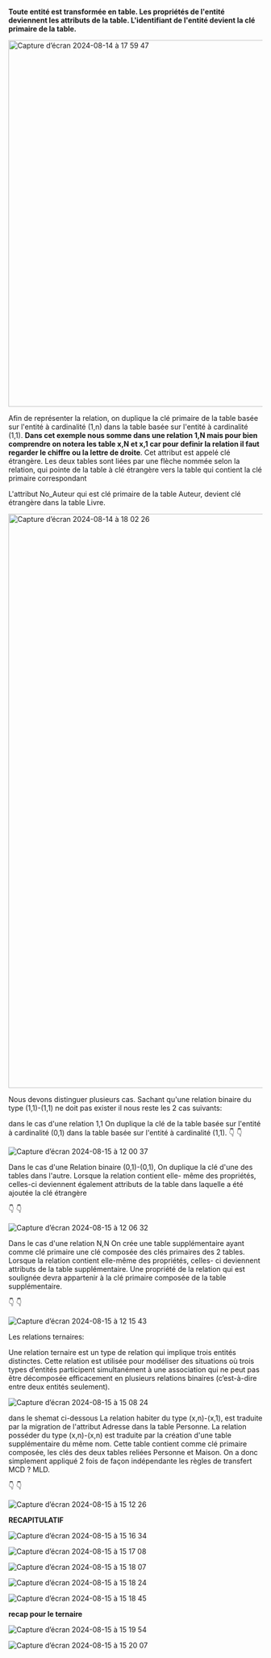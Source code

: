 
**Toute entité est transformée en table. Les propriétés de l'entité deviennent les attributs de la table. L'identifiant de l'entité devient la clé primaire de la table.**

<img width="726" alt="Capture d’écran 2024-08-14 à 17 59 47" src="https://github.com/user-attachments/assets/4c3e08ce-c1c2-42f0-8094-1470e0931933">

Afin de représenter la relation, on duplique la clé primaire de la table basée sur l'entité à cardinalité (1,n) dans la table basée sur l'entité à cardinalité (1,1). **Dans cet exemple nous somme dans une relation 1,N mais pour bien comprendre on notera les table x,N et x,1 car pour definir la relation il faut regarder le chiffre ou la lettre de droite**. Cet attribut est appelé clé étrangère. Les deux tables sont liées par une flèche nommée selon la relation, qui pointe de la table à clé étrangère vers la table qui contient la clé primaire correspondant

L'attribut No_Auteur qui est clé primaire de la table Auteur, devient clé étrangère dans la table Livre.


<img width="1137" alt="Capture d’écran 2024-08-14 à 18 02 26" src="https://github.com/user-attachments/assets/3e7158e5-6145-4523-a681-ac70daf0f177">


Nous devons distinguer plusieurs cas. Sachant qu'une relation binaire du type (1,1)-(1,1) ne doit pas exister il nous reste les 2 cas suivants:

 dans le cas d'une relation 1,1 On duplique la clé de la table basée sur l'entité à cardinalité (0,1) dans la table basée sur l'entité à cardinalité (1,1). 
:point_down: :point_down:


![Capture d’écran 2024-08-15 à 12 00 37](https://github.com/user-attachments/assets/0bd1892e-fc78-417f-9f45-3b3708acac29)


Dans le cas d'une Relation binaire (0,1)-(0,1), On duplique la clé d'une des tables dans l'autre. Lorsque la relation contient elle- même des propriétés, celles-ci deviennent également attributs de la table dans laquelle a été ajoutée la clé étrangère 

:point_down: :point_down:


![Capture d’écran 2024-08-15 à 12 06 32](https://github.com/user-attachments/assets/081657c2-dc13-43db-b89c-f91bda063869)




 Dans le cas d'une relation N,N On crée une table supplémentaire ayant comme clé primaire une clé composée des clés primaires des 2 tables. Lorsque la relation contient elle-même des propriétés, celles- ci deviennent attributs de la table supplémentaire. Une propriété de la relation qui est soulignée devra appartenir à la clé primaire composée de la table supplémentaire. 
 
:point_down: :point_down:

![Capture d’écran 2024-08-15 à 12 15 43](https://github.com/user-attachments/assets/26d626f9-b1fb-4947-9789-0916af7613a5)


Les relations ternaires:

Une relation ternaire est un type de relation qui implique trois entités distinctes. Cette relation est utilisée pour modéliser des situations où trois types d’entités participent simultanément à une association qui ne peut pas être décomposée efficacement en plusieurs relations binaires (c’est-à-dire entre deux entités seulement). 




![Capture d’écran 2024-08-15 à 15 08 24](https://github.com/user-attachments/assets/982614eb-f965-4348-9743-751b03b53488)


dans le shemat ci-dessous La relation habiter du type (x,n)-(x,1), est traduite par la migration de l'attribut Adresse dans la table Personne. La relation posséder du type (x,n)-(x,n) est traduite par la création d'une table supplémentaire du même nom. Cette table contient comme clé primaire composée, les clés des deux tables reliées Personne et Maison. On a donc simplement appliqué 2 fois de façon indépendante les règles de transfert MCD ? MLD.

:point_down: :point_down:


![Capture d’écran 2024-08-15 à 15 12 26](https://github.com/user-attachments/assets/79e3e6e6-07dd-448c-ab2a-03c105d11bcb)

**RECAPITULATIF**

![Capture d’écran 2024-08-15 à 15 16 34](https://github.com/user-attachments/assets/5cb1e103-58c4-4e28-b24c-4f058a4f0e95)

![Capture d’écran 2024-08-15 à 15 17 08](https://github.com/user-attachments/assets/e62a4b2b-5817-47f7-b72b-d2e6e5116359)

![Capture d’écran 2024-08-15 à 15 18 07](https://github.com/user-attachments/assets/8814ba9d-c81e-476a-b81e-58747e82f50a)

![Capture d’écran 2024-08-15 à 15 18 24](https://github.com/user-attachments/assets/a887f699-f16d-40fb-bdbb-4da61d27640a)

![Capture d’écran 2024-08-15 à 15 18 45](https://github.com/user-attachments/assets/2460f19f-ec04-4366-9774-9ae610cd334d)

**recap pour le ternaire**

![Capture d’écran 2024-08-15 à 15 19 54](https://github.com/user-attachments/assets/a6bac174-043f-4329-afaa-bf7c72f0d656)

![Capture d’écran 2024-08-15 à 15 20 07](https://github.com/user-attachments/assets/9fea6e55-852c-4cea-983c-8de9b8626cf9)




















